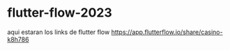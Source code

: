 # flutter-flow-2023
aqui estaran los links de flutter flow
https://app.flutterflow.io/share/casino-k8h786

